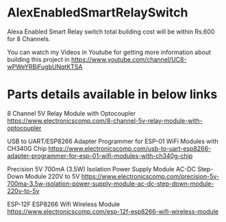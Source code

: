 # AlexEnabledSmartRelaySwitch
Alexa Enabled Smart Relay switch total building cost will be within Rs.600 for 8 Channels.

You can watch my Videos in Youtube for getting more information about building this project in https://www.youtube.com/channel/UC8-wPWeYRBjFugbUNqtKTSA

Parts details available in below links
======================================
8 Channel 5V Relay Module with Optocoupler
https://www.electronicscomp.com/8-channel-5v-relay-module-with-optocoupler

USB to UART/ESP8266 Adapter Programmer for ESP-01 WiFi Modules with CH340G Chip
https://www.electronicscomp.com/usb-to-uart-esp8266-adapter-programmer-for-esp-01-wifi-modules-with-ch340g-chip

Precision 5V 700mA (3.5W) Isolation Power Supply Module AC-DC Step- Down Module 220V to 5V
https://www.electronicscomp.com/precision-5v-700ma-3.5w-isolation-power-supply-module-ac-dc-step-down-module-220v-to-5v

ESP-12F ESP8266 Wifi Wireless Module
https://www.electronicscomp.com/esp-12f-esp8266-wifi-wireless-module
